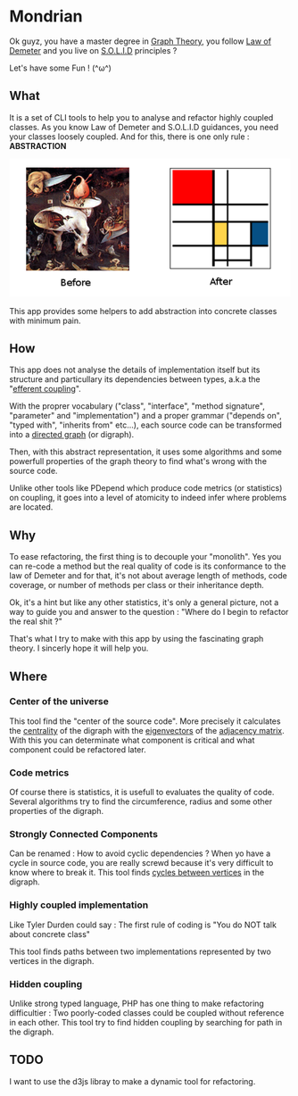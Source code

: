 # Mondrian

Ok guyz, you have a master degree in [Graph Theory][1], you follow [Law of Demeter][2]
and you live on [S.O.L.I.D][3] principles ?

Let's have some Fun ! (^ω^)

## What
It is a set of CLI tools to help you to analyse and refactor highly coupled classes.
As you know Law of Demeter and S.O.L.I.D guidances, you need your classes loosely
coupled. And for this, there is one only rule : **ABSTRACTION**

![From Hell To Kiss](./Resources/doc/img/abstracting.png)

This app provides some helpers to add abstraction into concrete classes
with minimum pain.

## How
This app does not analyse the details of implementation itself but its structure
and particullary its dependencies between types, a.k.a the "[efferent coupling][6]".

With the proprer vocabulary ("class", "interface", "method signature", "parameter" and
"implementation") and a proper grammar ("depends on", "typed with", "inherits from"
etc...), each source code can be transformed into a [directed graph][5] (or digraph).

Then, with this abstract representation, it uses some algorithms and some
powerfull properties of the graph theory to find what's wrong with the
source code.

Unlike other tools like PDepend which produce code metrics (or statistics) on coupling,
it goes into a level of atomicity to indeed infer where problems are located.

## Why
To ease refactoring, the first thing is to decouple your "monolith". Yes you can
re-code a method but the real quality of code is its conformance to the
law of Demeter and for that, it's not about average length of methods, code
coverage, or number of methods per class or their inheritance depth.

Ok, it's a hint but like any other statistics, it's only a general picture,
not a way to guide you and answer to the question :
"Where do I begin to refactor the real shit ?"

That's what I try to make with this app by using the fascinating graph theory.
I sincerly hope it will help you.

## Where

### Center of the universe
This tool find the "center of the source code". More precisely
it calculates the [centrality][7] of the digraph with the [eigenvectors][8] of the
[adjacency matrix][9]. With this you can determinate what component is critical
and what component could be refactored later.

### Code metrics
Of course there is statistics, it is usefull to evaluates the quality of
code. Several algorithms try to find the circumference, radius and some
other properties of the digraph.

### Strongly Connected Components
Can be renamed : How to avoid cyclic dependencies ? When yo have a cycle in
source code, you are really screwd because it's very difficult to know where to
break it. This tool finds [cycles between vertices][4] in the digraph.

### Highly coupled implementation
Like Tyler Durden could say :
    The first rule of coding is "You do NOT talk about concrete class"

This tool finds paths between two implementations represented by
two vertices in the digraph.

### Hidden coupling
Unlike strong typed language, PHP has one thing to make refactoring difficultier :
Two poorly-coded classes could be coupled without reference in each other.
This tool try to find hidden coupling by searching for path in the digraph.

## TODO

I want to use the d3js libray to make a dynamic tool for refactoring.

[1]: http://en.wikipedia.org/wiki/Graph_theory
[2]: http://en.wikipedia.org/wiki/Law_of_Demeter
[3]: http://en.wikipedia.org/wiki/SOLID_(object-oriented_design)
[4]: http://en.wikipedia.org/wiki/Strongly_connected_component
[5]: http://en.wikipedia.org/wiki/Directed_graph
[6]: http://en.wikipedia.org/wiki/Efferent_coupling
[7]: http://en.wikipedia.org/wiki/Centrality
[8]: http://en.wikipedia.org/wiki/Eigenvector
[9]: http://en.wikipedia.org/wiki/Adjacency_matrix